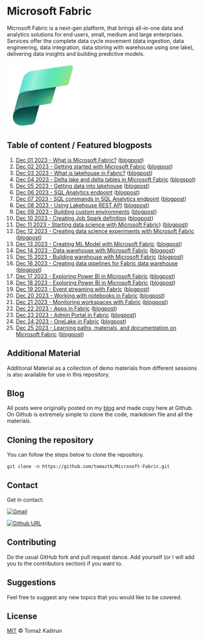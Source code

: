 # Microsoft Fabric

Microsoft Fabric is a next-gen platform, that brings all-in-one data and analytics solutions for end users, small, medium and large enterprises. Services offer the complete data cycle movement (data ingestion, data engineering, data integration, data storing with warehouse using one lake), delivering data insights and building predictive models. 

![Fabric Logo](./imgs/01_fabric_logo.png) 


## Table of content / Featured blogposts

1. [Dec 01 2023 - What is Microsoft Fabric?](https://github.com/tomaztk/Microsoft-Fabric/01.md) ([blogpost](https://tomaztsql.wordpress.com/2023/12/01/advent-of-2023-day-1-what-is-microsoft-fabric/))
2. [Dec 02 2023 - Getting started with Microsoft Fabric](https://github.com/tomaztk/Microsoft-Fabric/02.md) ([blogpost](https://tomaztsql.wordpress.com/2023/12/02/advent-of-2023-day-2-getting-started-with-microsoft-fabric/))
3. [Dec 03 2023 - What is lakehouse in Fabric?](https://github.com/tomaztk/Microsoft-Fabric/03.md) ([blogpost](https://tomaztsql.wordpress.com/2023/12/03/advent-of-2023-day-3-what-is-lakehouse-in-fabric/))
4. [Dec 04 2023 - Delta lake and delta tables in Microsoft Fabric](https://github.com/tomaztk/Microsoft-Fabric/04.md) ([blogspot](https://tomaztsql.wordpress.com/2023/12/04/advent-of-2023-day-4-delta-lake-and-delta-tables-in-microsoft-fabric/))
5. [Dec 05 2023 - Getting data into lakehouse](https://github.com/tomaztk/Microsoft-Fabric/05.md) ([blogpost](https://tomaztsql.wordpress.com/2023/12/05/advent-of-2023-day-5-getting-data-into-lakehouse/))
6. [Dec 06 2023 -  SQL Analytics endpoint](https://github.com/tomaztk/Microsoft-Fabric/06.md) ([blogpost](https://tomaztsql.wordpress.com/2023/12/06/advent-of-2023-day-6-sql-analytics-endpoint/))
7. [Dec 07 2023 - SQL commands in SQL Analytics endpoint](https://github.com/tomaztk/Microsoft-Fabric/07.md) ([blogpost](https://tomaztsql.wordpress.com/2023/12/07/advent-of-2023-day-7-sql-commands-in-sql-analytics-endpoint/))
8. [Dec 08 2023 - Using Lakehouse REST API](https://github.com/tomaztk/Microsoft-Fabric/08.md) ([blogpost](https://tomaztsql.wordpress.com/2023/12/08/advent-of-2023-day-8-using-lakehouse-rest-api/))
9. [Dec 09 2023 - Building custom environments](https://github.com/tomaztk/Microsoft-Fabric/09.md) ([blogpost](https://tomaztsql.wordpress.com/2023/12/09/advent-of-2023-day-9-building-custom-environments-and-spark-job-definitions/))
10. [Dec 10 2023 - Creating Job Spark definition](https://github.com/tomaztk/Microsoft-Fabric/10.md) ([blogpost](https://tomaztsql.wordpress.com/2023/12/10/advent-of-2023-day-10-creating-job-spark-definition/))
11. [Dec 11 2023 - Starting data science with Microsoft Fabric](https://github.com/tomaztk/Microsoft-Fabric/11.md)) ([blogpost](https://tomaztsql.wordpress.com/2023/12/11/advent-of-2023-day-11-starting-data-science-with-microsoft-fabric/))
12. [Dec 12 2023 - Creating data science experiments with Microsoft Fabric](https://github.com/tomaztk/Microsoft-Fabric/12.md) ([blogpost](https://tomaztsql.wordpress.com/2023/12/12/advent-of-2023-day-12-creating-data-science-experiments-with-microsoft-fabric/))
13. [Dec 13 2023 - Creating ML Model with Microsoft Fabric](https://github.com/tomaztk/Microsoft-Fabric/13.md) ([blogpost](https://tomaztsql.wordpress.com/2023/12/13/advent-of-2023-day-13-creating-ml-model-with-microsoft-fabric/))
14. [Dec 14 2023 - Data warehouse with Microsoft Fabric](https://github.com/tomaztk/Microsoft-Fabric/14.md) ([blogpost](https://tomaztsql.wordpress.com/2023/12/14/advent-of-2023-day-14-data-warehouse-with-microsoft-fabric/))
15. [Dec 15 2023 - Building warehouse with Microsoft Fabric](https://github.com/tomaztk/Microsoft-Fabric/15.md) ([blogpost](https://tomaztsql.wordpress.com/2023/12/15/advent-of-2023-day-15-building-warehouse-with-microsoft-fabric/))
16. [Dec 16 2023 - Creating data pipelines for Fabric data warehouse](https://github.com/tomaztk/Microsoft-Fabric/16.md) ([blogpost](https://tomaztsql.wordpress.com/2023/12/16/advent-of-2023-day-16-creating-data-pipelines-for-fabric-data-warehouse/))
17. [Dec 17 2023 - Exploring Power BI in Microsoft Fabric](https://github.com/tomaztk/Microsoft-Fabric/17.md) ([blogpost](https://tomaztsql.wordpress.com/2023/12/17/advent-of-2023-day-17-exploring-power-bi-in-microsoft-fabric/))
18. [Dec 18 2023 - Exploring Power BI in Microsoft Fabric](https://github.com/tomaztk/Microsoft-Fabric/18.md) ([blogpost](https://tomaztsql.wordpress.com/2023/12/18/advent-of-2023-day-18-exploring-power-bi-in-microsoft-fabric/))
19. [Dec 19 2023 - Event streaming with Fabric](https://github.com/tomaztk/Microsoft-Fabric/19.md) ([blogpost](https://tomaztsql.wordpress.com/2023/12/19/advent-of-2023-day-19-event-streaming-with-fabric/))
20. [Dec 20 2023 - Working with notebooks in Fabric](https://github.com/tomaztk/Microsoft-Fabric/20.md) ([blogpost](https://tomaztsql.wordpress.com/2023/12/20/advent-of-2023-day20-working-with-notebooks-in-fabric/))
21. [Dec 21 2023 - Monitoring workspaces with Fabric](https://github.com/tomaztk/Microsoft-Fabric/21.md) ([blogpost](https://tomaztsql.wordpress.com/2023/12/21/advent-of-2023-day-21-monitoring-workspaces-with-fabric/))
22. [Dec 22 2023 - Apps in Fabric](https://github.com/tomaztk/Microsoft-Fabric/22.md) ([blogpost](https://tomaztsql.wordpress.com/2023/12/22/advent-of-2023-day-22-apps-in-fabric/))
23. [Dec 23 2023 - Admin Portal in Fabric](https://github.com/tomaztk/Microsoft-Fabric/23.md) ([blogpost](https://tomaztsql.wordpress.com/2023/12/23/advent-of-2023-day-23-admin-portal-in-fabric/))
24. [Dec 24 2023 - OneLake in Fabric](https://github.com/tomaztk/Microsoft-Fabric/24.md) ([blogpost](https://tomaztsql.wordpress.com/2023/12/24/advent-of-2023-day-24-onelake-in-fabric/))
25. [Dec 25 2023 - Learning paths, materials, and documentation on Microsoft Fabric](https://github.com/tomaztk/Microsoft-Fabric/25.md) ([blogpost](https://tomaztsql.wordpress.com/2023/12/25/advent-of-2023-day-25-learning-paths-materials-and-documentation-on-microsoft-fabric/))


## Additional Material

Additional Material as a collection of demo materials from different sessions is also available for use in this repository.

## Blog

All posts were originally posted on my [blog](https://tomaztsql.wordpress.com) and made copy here at Github. On Github is extremely simple to clone the code, markdown file and all the materials.



## Cloning the repository
You can follow the steps below to clone the repository.

```
git clone -n https://github.com/tomaztk/Microsoft-Fabric.git
```

## Contact
Get in contact:

 [![Gmail](https://img.shields.io/badge/Gmail-D14836?style=for-the-badge&logo=gmail&logoColor=white&)](mailto:tomaztsql@gmail.com?subject=[GithubRepo]%20Fabric)
 
 [![Github URL](https://img.shields.io/twitter/url/https/twitter.com/tomaz_tsql.svg?style=social&label=Follow%20%40tomaz_tsql)](https://github.com/tomaztk)


## Contributing
Do the usual GitHub fork and pull request dance. Add yourself (or I will add you to the contributors section) if you want to. 


## Suggestions
Feel free to suggest any new topics that you would like to be covered.


## License
[MIT](https://choosealicense.com/licenses/mit/) © Tomaž Kaštrun